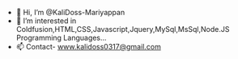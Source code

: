 - 👋 Hi, I’m @KaliDoss-Mariyappan
- 👀 I’m interested in Coldfusion,HTML,CSS,Javascript,Jquery,MySql,MsSql,Node.JS Programming Languages...
- 📫 Contact- www.kalidoss0317@gmail.com

<!---
KaliDoss-Mariyappan/KaliDoss-Mariyappan is a ✨ special ✨ repository because its `README.md` (this file) appears on your GitHub profile.
You can click the Preview link to take a look at your changes.
--->
